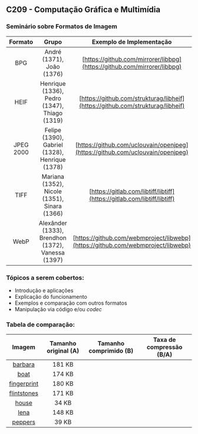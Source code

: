 ## C209 - Computação Gráfica e Multimídia

###  Seminário sobre Formatos de Imagem

|  Formato  |                       Grupo                       |             Exemplo de Implementação             |
|:---------:|:-------------------------------------------------:|:--------------------------------------:|
| BPG       | André (1371), João (1376)                         | [https://github.com/mirrorer/libbpg](https://github.com/mirrorer/libbpg)     |
| HEIF      | Henrique (1336), Pedro (1347), Thiago (1319)      | [https://github.com/strukturag/libheif](https://github.com/strukturag/libheif)  |
| JPEG 2000 | Felipe (1390), Gabriel (1328), Henrique (1378)    | [https://github.com/uclouvain/openjpeg](https://github.com/uclouvain/openjpeg)  |
| TIFF      | Mariana (1352), Nicole (1351), Sinara (1366)      | [https://gitlab.com/libtiff/libtiff](https://gitlab.com/libtiff/libtiff)     |
| WebP      | Alexânder (1333), Brendhon (1372), Vanessa (1397) | [https://github.com/webmproject/libwebp](https://github.com/webmproject/libwebp) |

### Tópicos a serem cobertos: 
- Introdução e aplicações 
- Explicação do funcionamento 
- Exemplos e comparação com outros formatos 
- Manipulação via código e/ou <i>codec</i>

### Tabela de comparação:

|    Imagem   | Tamanho original (A) | Tamanho comprimido (B) | Taxa de compressão (B/A) |
|:-----------:|:--------------------:|:----------------------:|:------------------------:|
|   [barbara](https://raw.githubusercontent.com/marcelovca90/codigos-inatel/master/C209/seminario_img/imagens/barbara.png)   |        181 KB        |                        |                          |
|     [boat](https://raw.githubusercontent.com/marcelovca90/codigos-inatel/master/C209/seminario_img/imagens/boat.png)    |        174 KB        |                        |                          |
| [fingerprint](https://raw.githubusercontent.com/marcelovca90/codigos-inatel/master/C209/seminario_img/imagens/fingerprint.png) |        180 KB        |                        |                          |
| [flintstones](https://raw.githubusercontent.com/marcelovca90/codigos-inatel/master/C209/seminario_img/imagens/flintstones.png) |        171 KB        |                        |                          |
|   [house](https://raw.githubusercontent.com/marcelovca90/codigos-inatel/master/C209/seminario_img/imagens/house.png)    |         34 KB        |                        |                          |
|     [lena](https://raw.githubusercontent.com/marcelovca90/codigos-inatel/master/C209/seminario_img/imagens/lena.png)    |        148 KB        |                        |                          |
|   [peppers](https://raw.githubusercontent.com/marcelovca90/codigos-inatel/master/C209/seminario_img/imagens/peppers.png)   |         39 KB        |                        |                          |